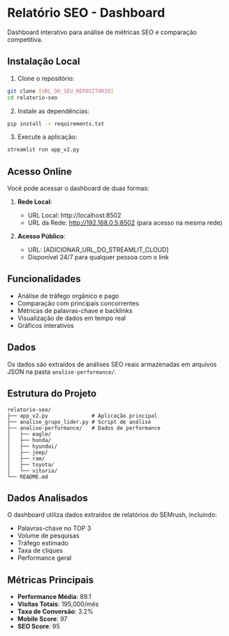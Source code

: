 # Relatório SEO - Dashboard

Dashboard interativo para análise de métricas SEO e comparação competitiva.

## Instalação Local

1. Clone o repositório:
```bash
git clone [URL_DO_SEU_REPOSITORIO]
cd relatorio-seo
```

2. Instale as dependências:
```bash
pip install -r requirements.txt
```

3. Execute a aplicação:
```bash
streamlit run app_v2.py
```

## Acesso Online

Você pode acessar o dashboard de duas formas:

1. **Rede Local**:
   - URL Local: http://localhost:8502
   - URL da Rede: http://192.168.0.5:8502 (para acesso na mesma rede)

2. **Acesso Público**:
   - URL: [ADICIONAR_URL_DO_STREAMLIT_CLOUD]
   - Disponível 24/7 para qualquer pessoa com o link

## Funcionalidades

- Análise de tráfego orgânico e pago
- Comparação com principais concorrentes
- Métricas de palavras-chave e backlinks
- Visualização de dados em tempo real
- Gráficos interativos

## Dados

Os dados são extraídos de análises SEO reais armazenadas em arquivos JSON na pasta `analise-performance/`.

## Estrutura do Projeto

```
relatorio-seo/
├── app_v2.py              # Aplicação principal
├── analise_grupo_lider.py # Script de análise
├── analise-performance/   # Dados de performance
│   ├── eagle/
│   ├── honda/
│   ├── hyundai/
│   ├── jeep/
│   ├── ram/
│   ├── toyota/
│   └── vitoria/
└── README.md
```

## Dados Analisados

O dashboard utiliza dados extraídos de relatórios do SEMrush, incluindo:

- Palavras-chave no TOP 3
- Volume de pesquisas
- Tráfego estimado
- Taxa de cliques
- Performance geral

## Métricas Principais

- **Performance Média**: 89.1
- **Visitas Totais**: 195,000/mês
- **Taxa de Conversão**: 3.2%
- **Mobile Score**: 97
- **SEO Score**: 95 